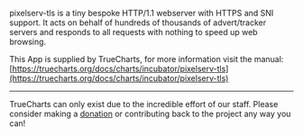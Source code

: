 pixelserv-tls is a tiny bespoke HTTP/1.1 webserver with HTTPS and SNI support. It acts on behalf of hundreds of thousands of advert/tracker servers and responds to all requests with nothing to speed up web browsing.


This App is supplied by TrueCharts, for more information visit the manual: [https://truecharts.org/docs/charts/incubator/pixelserv-tls](https://truecharts.org/docs/charts/incubator/pixelserv-tls)

---

TrueCharts can only exist due to the incredible effort of our staff.
Please consider making a [donation](https://truecharts.org/docs/about/sponsor) or contributing back to the project any way you can!
